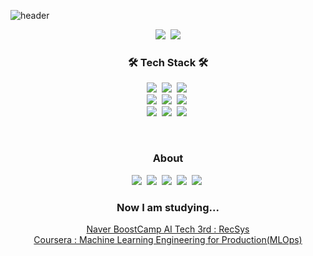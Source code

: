 ![header](https://capsule-render.vercel.app/api?type=waving&color=timeGradient&height=150&section=header&text=Park%20Ki-Bum%20:%20Polar&fontSize=50)

<p align="center">
  <img src="https://hits.seeyoufarm.com/api/count/incr/badge.svg?url=https%3A%2F%2Fgithub.com%2Fcow-coding&count_bg=%232DD5B9&title_bg=%23555555&icon=github.svg&icon_color=%23E7E7E7&title=hits&edge_flat=false"/>&nbsp;
  <img src="https://img.shields.io/github/followers/cow-coding?style=social"/>
</p>

<h3 align="center">🛠 Tech Stack 🛠</h3>
<p align="center">
  <img src ="https://img.shields.io/badge/C++-00897B?&style=flat-square&logo=c%2B%2B&logoColor=white"/>&nbsp;
  <img src ="https://img.shields.io/badge/Go-00ADD8?&style=flat-square&logo=Go&logoColor=white"/>&nbsp;
  <img src ="https://img.shields.io/badge/Linux-FCC624?&style=flat-square&logo=Linux&logoColor=white"/>&nbsp;
  <br>
  <img src="https://img.shields.io/badge/Python-3766AB?style=flat-square&logo=Python&logoColor=white"/>&nbsp;
  <img src="https://img.shields.io/badge/TensorFlow-FF6F00?style=flat-square&logo=tensorflow&logoColor=white"/>&nbsp;
  <img src="https://img.shields.io/badge/PyTorch-EE4C2C?style=flat-square&logo=pytorch&logoColor=white"/>&nbsp;
  <br>
  <img src ="https://img.shields.io/badge/NodeJS-339933?&style=flat-square&logo=node.js&logoColor=white"/>&nbsp;
  <img src ="https://img.shields.io/badge/MySQL-4479A1?&style=flat-square&logo=MySQL&logoColor=white"/>&nbsp;
  <img src ="https://img.shields.io/badge/ELK-005571?&style=flat-square&logo=elastic&logoColor=white"/>&nbsp;
</p>

<br>

<h3 align="center"> About </h3>
<p align="center">
  <a href="https://cow-coding.github.io/"><img src ="http://img.shields.io/badge/-Tech%20blog-black?style=flat-square&logo=github"/></a>&nbsp;
  <a href="mailto:kbp0237@gmail.com"><img src ="https://img.shields.io/badge/Gmail-d14836?style=flat-square&logo=Gmail&logoColor=white"/></a>&nbsp;
  <a href="mailto:pgb97@naver.com"><img src ="https://img.shields.io/badge/email-03C75A?style=flat-square&logo=naver&logoColor=white"/></a>&nbsp;
  <a href="https://github.com/cow-coding/CV/blob/main/CV(kor).pdf"><img src ="https://img.shields.io/badge/CV-02458D?style=flat-square&logo=apple&logoColor=white"/></a>&nbsp;
  <a href="https://www.linkedin.com/in/kbp0237/"><img src="https://img.shields.io/badge/LinkedIn-0A66C2?style=flat-square&logo=linkedin&logoColor=white"/></a>&nbsp;
</p>

<h3 align="center"> Now I am studying... </h3>
<p align="center">
  <a href="https://cow-coding.github.io/categories/naver-boostcamp-ai-tech/">Naver BoostCamp AI Tech 3rd : RecSys</a><br>
  <a href="https://github.com/cow-coding/Coursera-MLOps-Specialization">Coursera : Machine Learning Engineering for Production(MLOps)</a>
</p>
